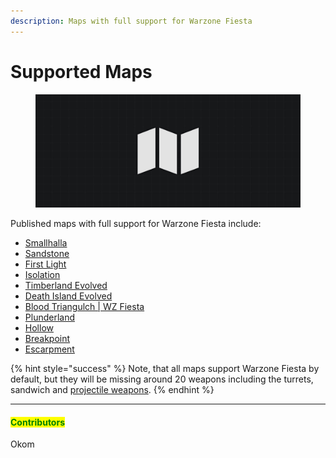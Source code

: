 ```yaml
---
description: Maps with full support for Warzone Fiesta
---
```


# Supported Maps

<figure><img src="../../../../../.gitbook/assets/cover-map-support.jpg" alt="Cover image"><figcaption></figcaption></figure>

Published maps with full support for Warzone Fiesta include:

* [Smallhalla](https://www.halowaypoint.com/halo-infinite/ugc/maps/46a9df21-1b5e-447e-82be-b12c119781ac)
* [Sandstone](https://www.halowaypoint.com/halo-infinite/ugc/maps/e9eb4e76-27f5-4a2a-ad88-0b21b012d2d6)
* [First Light](https://www.halowaypoint.com/halo-infinite/ugc/maps/bbc5be42-d7c9-49c1-9c6b-bf014424ae11)
* [Isolation](https://www.halowaypoint.com/halo-infinite/ugc/maps/a4fd132c-26a6-4f51-83d9-54471ff60a98)
* [Timberland Evolved](https://www.halowaypoint.com/halo-infinite/ugc/maps/3f788be8-f692-408d-a91e-33b684335162)
* [Death Island Evolved](https://www.halowaypoint.com/halo-infinite/ugc/maps/f6964687-52ea-4269-b34e-445c2446b3e2)
* [Blood Triangulch | WZ Fiesta](https://www.halowaypoint.com/halo-infinite/ugc/maps/c090a9ae-5c2d-45f5-b4a3-74c124aa816c)
* [Plunderland](https://www.halowaypoint.com/halo-infinite/ugc/maps/e084c228-acbf-4c12-a5c9-173cd75d025a)
* [Hollow](https://www.halowaypoint.com/halo-infinite/ugc/maps/ebe54426-33cf-42ec-8275-c580772d933d)
* [Breakpoint](https://www.halowaypoint.com/halo-infinite/ugc/maps/9c5c468c-b108-476b-b71a-c7c6a589e53f)
* [Escarpment](https://www.halowaypoint.com/halo-infinite/ugc/maps/ec0ef411-02f6-4950-9505-9a24553f8c15)



{% hint style="success" %}
Note, that all maps support Warzone Fiesta by default, but they will be missing around 20 weapons including the turrets, sandwich and [projectile weapons](https://okom.one/blog/warzone-fiesta-released#projectile-weapons).
{% endhint %}



***

#### <mark style="color:green;">Contributors</mark>

Okom
